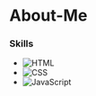 # About-Me
### Skills
- ![HTML](https://img.shields.io/badge/-HTML5-orange)  
- ![CSS](https://img.shields.io/badge/-CSS3-blue)  
- ![JavaScript](https://img.shields.io/badge/-JavaScript-yellow)
